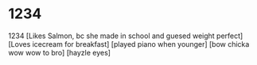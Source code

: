 # 1234
1234
[Likes Salmon, bc she made in school and guesed weight perfect]
[Loves icecream for breakfast]
[played piano when younger]
[bow chicka wow wow to bro]
[hayzle eyes]
